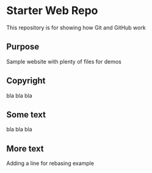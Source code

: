 # Starter Web Repo

This repository is for showing how Git and GitHub work

## Purpose

Sample website with plenty of files for demos

## Copyright

bla bla bla

## Some text

bla bla bla

## More text

Adding a line for rebasing example

